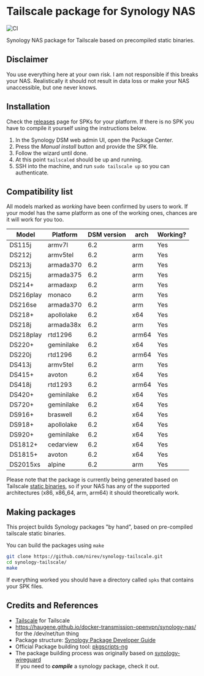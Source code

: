 # Tailscale package for Synology NAS
![CI](https://github.com/nirev/synology-tailscale/workflows/CI/badge.svg)

Synology NAS package for Tailscale based on precompiled static binaries.

## Disclaimer

You use everything here at your own risk. I am not responsible if this
breaks your NAS. Realistically it should not result in data loss or make
your NAS unaccessible, but one never knows.

## Installation

Check the [releases](https://github.com/nirev/synology-tailscale/releases)
page for SPKs for your platform. If there is no SPK you have to compile
it yourself using the instructions below.

1.  In the Synology DSM web admin UI, open the Package Center.
2.  Press the *Manual install* button and provide the SPK file.
3.  Follow the wizard until done.
4.  At this point `tailscaled` should be up and running.
5.  SSH into the  machine, and run `sudo tailscale up` so you can authenticate.

## Compatibility list

All models marked as *working* have been confirmed by users to work. If
your model has the same platform as one of the working ones, chances are
it will work for you too.

| Model     | Platform   | DSM version | arch | Working? |
| --------- | ---------- | ----------- | ----- | -------- |
| DS115j    | armv7l     | 6.2         | arm   | Yes      |
| DS212j    | armv5tel   | 6.2         | arm   | Yes      |
| DS213j    | armada370  | 6.2         | arm   | Yes      |
| DS215j    | armada375  | 6.2         | arm   | Yes      |
| DS214+    | armadaxp   | 6.2         | arm   | Yes      |
| DS216play | monaco     | 6.2         | arm   | Yes      |
| DS216se   | armada370  | 6.2         | arm   | Yes      |
| DS218+    | apollolake | 6.2         | x64   | Yes      |
| DS218j    | armada38x  | 6.2         | arm   | Yes      |
| DS218play | rtd1296    | 6.2         | arm64 | Yes      | 
| DS220+    | geminilake | 6.2         | x64   | Yes      |
| DS220j    | rtd1296    | 6.2         | arm64 | Yes      |
| DS413j    | armv5tel   | 6.2         | arm   | Yes      |
| DS415+    | avoton     | 6.2         | x64   | Yes      |
| DS418j    | rtd1293    | 6.2         | arm64 | Yes      |
| DS420+    | geminilake | 6.2         | x64  | Yes      |
| DS720+    | geminilake | 6.2         | x64   | Yes      |
| DS916+    | braswell   | 6.2         | x64   | Yes      |
| DS918+    | apollolake | 6.2         | x64   | Yes      |
| DS920+    | geminilake | 6.2         | x64   | Yes      |
| DS1812+   | cedarview  | 6.2         | x64   | Yes      |
| DS1815+   | avoton     | 6.2         | x64   | Yes      |
| DS2015xs  | alpine     | 6.2         | arm   | Yes      |

Please note that the package is currently being generated based on
Tailscale [static binaries](https://pkgs.tailscale.com/stable/#static), so
if your NAS has any of the supported architectures (x86, x86_64, arm, arm64)
it should theoretically work.

## Making packages

This project builds Synology packages "by hand", based on pre-compiled tailscale static binaries.

You can build the packages using `make`
```bash
git clone https://github.com/nirev/synology-tailscale.git
cd synology-tailscale/
make
```
If everything worked you should have a directory called `spks` that
contains your SPK files.

## Credits and References

- [Tailscale](https://github.com/tailscale) for Tailscale
- https://haugene.github.io/docker-transmission-openvpn/synology-nas/ for the /dev/net/tun thing
- Package structure: [Synology Package Developer Guide](https://help.synology.com/developer-guide/index.html)
- Official Package building tool: [pkgscripts-ng](https://github.com/SynologyOpenSource/pkgscripts-ng)
- The package building process was originally based on [synology-wireguard](https://github.com/runfalk/synology-wireguard) \
If you need to _**compile**_ a synology package, check it out.
